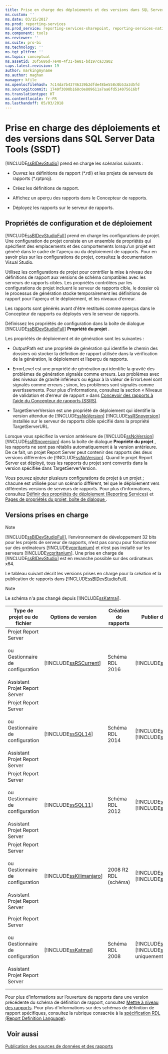 ```yaml
---
title: Prise en charge des déploiements et des versions dans SQL Server Data Tools (SSDT) | Microsoft Docs
ms.custom: ''
ms.date: 03/15/2017
ms.prod: reporting-services
ms.prod_service: reporting-services-sharepoint, reporting-services-native
ms.component: tools
ms.reviewer: ''
ms.suite: pro-bi
ms.technology: ''
ms.tgt_pltfrm: ''
ms.topic: conceptual
ms.assetid: 36f5686d-7e40-4f31-be81-bd197ca33a02
caps.latest.revision: 19
author: markingmyname
ms.author: maghan
manager: kfile
ms.openlocfilehash: 7c14da7b43746339b2dfde48be558c0b53a3d5fd
ms.sourcegitcommit: 1740f3090b168c0e809611a7aa6fd514075616bf
ms.translationtype: HT
ms.contentlocale: fr-FR
ms.lasthandoff: 05/03/2018
---
```

# <a name="deployment-and-version-support-in-sql-server-data-tools-ssdt"></a>Prise en charge des déploiements et des versions dans SQL Server Data Tools (SSDT)
  [!INCLUDE[ssBIDevStudio](../../includes/ssbidevstudio-md.md)] prend en charge les scénarios suivants :  
  
-   Ouvrez les définitions de rapport (*.rdl) et les projets de serveurs de rapports (\*.rptproj).  
  
-   Créez les définitions de rapport.  
  
-   Affichez un aperçu des rapports dans le Concepteur de rapports.  
  
-   Déployez les rapports sur le serveur de rapports.  
  
##  <a name="bkmk_ConfigurationandDeploymentProperties"></a> Propriétés de configuration et de déploiement  
 [!INCLUDE[ssBIDevStudioFull](../../includes/ssbidevstudiofull-md.md)] prend en charge les configurations de projet. Une configuration de projet consiste en un ensemble de propriétés qui spécifient des emplacements et des comportements lorsqu'un projet est généré dans le cadre de l'aperçu ou du déploiement de rapports. Pour en savoir plus sur les configurations de projet, consultez la documentation Visual Studio.  
  
 Utilisez les configurations de projet pour contrôler la mise à niveau des définitions de rapport aux versions de schéma compatibles avec les serveurs de rapports cibles. Les propriétés contrôlées par les configurations de projet incluent le serveur de rapports cible, le dossier où le processus de génération stocke temporairement les définitions de rapport pour l'aperçu et le déploiement, et les niveaux d'erreur.  
  
 Les rapports sont générés avant d'être restitués comme aperçus dans le Concepteur de rapports ou déployés vers le serveur de rapports.  
  
 Définissez les propriétés de configuration dans la boîte de dialogue [!INCLUDE[ssBIDevStudioFull](../../includes/ssbidevstudiofull-md.md)] **Propriété du projet** .  
  
 Les propriétés de déploiement et de génération sont les suivantes :  
  
-   OutputPath est une propriété de génération qui identifie le chemin des dossiers où stocker la définition de rapport utilisée dans la vérification de la génération, le déploiement et l’aperçu de rapports.  
  
-   ErrorLevel est une propriété de génération qui identifie la gravité des problèmes de génération signalés comme erreurs. Les problèmes avec des niveaux de gravité inférieurs ou égaux à la valeur de ErrorLevel sont signalés comme erreurs ; sinon, les problèmes sont signalés comme avertissements. Pour plus d’informations, consultez la section « Niveaux de validation et d’erreur de rapport » dans [Concevoir des rapports à l’aide du Concepteur de rapports &#40;SSRS&#41;](../../reporting-services/tools/design-reporting-services-paginated-reports-with-report-designer-ssrs.md).  
  
-   TargetServerVersion est une propriété de déploiement qui identifie la version attendue de [!INCLUDE[ssNoVersion](../../includes/ssnoversion-md.md)] [!INCLUDE[ssRSnoversion](../../includes/ssrsnoversion-md.md)] installée sur le serveur de rapports cible spécifié dans la propriété TargetServerURL.  
  
 Lorsque vous spécifiez la version antérieure de [!INCLUDE[ssNoVersion](../../includes/ssnoversion-md.md)] [!INCLUDE[ssRSnoversion](../../includes/ssrsnoversion-md.md)] dans la boîte de dialogue **Propriété du projet** , les rapports ne sont pas rétablis automatiquement à la version antérieure. De ce fait, un projet Report Server peut contenir des rapports des deux versions différentes de [!INCLUDE[ssNoVersion](../../includes/ssnoversion-md.md)]. Quand le projet Report Server est déployé, tous les rapports du projet sont convertis dans la version spécifiée dans TargetServerVersion.  
  
 Vous pouvez ajouter plusieurs configurations de projet à un projet ; chacune est utilisée pour un scénario différent, tel que le déploiement vers différentes versions de serveurs de rapports. Pour plus d’informations, consultez [Définir des propriétés de déploiement &#40;Reporting Services&#41;](../../reporting-services/tools/set-deployment-properties-reporting-services.md) et [Pages de propriétés du projet, boîte de dialogue ](../../reporting-services/tools/project-property-pages-dialog-box.md).  
  
##  <a name="bkmk_SupportedVersions"></a> Versions prises en charge  
  
> [!NOTE]  
>  [!INCLUDE[ssBIDevStudioFull](../../includes/ssbidevstudiofull-md.md)], l’environnement de développement 32 bits pour les projets de serveur de rapports, n’est pas conçu pour fonctionner sur des ordinateurs [!INCLUDE[vcpritanium](../../includes/vcpritanium-md.md)] et n’est pas installé sur les serveurs [!INCLUDE[vcpritanium](../../includes/vcpritanium-md.md)]. Une prise en charge de [!INCLUDE[ssBIDevStudio](../../includes/ssbidevstudio-md.md)] est en revanche possible sur des ordinateurs x64.  
  
 Le tableau suivant décrit les versions prises en charge pour la création et la publication de rapports dans [!INCLUDE[ssBIDevStudioFull](../../includes/ssbidevstudiofull-md.md)].  
  
> [!NOTE]  
>  Le schéma n'a pas changé depuis [!INCLUDE[ssKatmai](../../includes/sskatmai-md.md)].  
  
|Type de projet ou de fichier|Options de version|Création de rapports|Publier des rapports|Remarques|  
|--------------------------|-------------|--------------------|---------------------|-----------|  
|Projet Report Server<br /><br /> ou Gestionnaire de configuration<br /><br /> Assistant Projet Report Server|[!INCLUDE[ssRSCurrent](../../includes/ssrscurrent-md.md)]|Schéma RDL 2016|[!INCLUDE[ssRSCurrent](../../includes/ssrscurrent-md.md)]||  
|Projet Report Server<br /><br /> ou Gestionnaire de configuration<br /><br /> Assistant Projet Report Server|[!INCLUDE[ssSQL14](../../includes/sssql14-md.md)]|Schéma RDL 2014|[!INCLUDE[ssSQL14](../../includes/sssql14-md.md)] [!INCLUDE[ssRSnoversion](../../includes/ssrsnoversion-md.md)]||  
|Projet Report Server<br /><br /> ou Gestionnaire de configuration<br /><br /> Assistant Projet Report Server|[!INCLUDE[ssSQL11](../../includes/sssql11-md.md)]|Schéma RDL 2012|[!INCLUDE[ssSQL11](../../includes/sssql11-md.md)] [!INCLUDE[ssRSnoversion](../../includes/ssrsnoversion-md.md)]||  
|Projet Report Server<br /><br /> ou Gestionnaire de configuration<br /><br /> Assistant Projet Report Server|[!INCLUDE[ssKilimanjaro](../../includes/sskilimanjaro-md.md)]|2008 R2 RDL (schéma)|[!INCLUDE[ssKilimanjaro](../../includes/sskilimanjaro-md.md)] [!INCLUDE[ssRSnoversion](../../includes/ssrsnoversion-md.md)]||  
|Projet Report Server<br /><br /> ou Gestionnaire de configuration<br /><br /> Assistant Projet Report Server|[!INCLUDE[ssKatmai](../../includes/sskatmai-md.md)]|Schéma RDL 2008|[!INCLUDE[ssKatmai](../../includes/sskatmai-md.md)] [!INCLUDE[ssRSnoversion](../../includes/ssrsnoversion-md.md)] uniquement|Permet une mise à niveau locale de schémas RDL (Report Definition Language) 2003, 2005 et 2008.|  
  
 Pour plus d’informations sur l’ouverture de rapports dans une version précédente du schéma de définition de rapport, consultez [Mettre à niveau des rapports](../../reporting-services/install-windows/upgrade-reports.md). Pour plus d'informations sur des schémas de définition de rapport spécifiques, consultez la rubrique consacrée à la [spécification RDL (Report Definition Language)](http://go.microsoft.com/fwlink/?linkid=116865).  
  
## <a name="see-also"></a> Voir aussi  
 [Publication des sources de données et des rapports](../../reporting-services/reports/publishing-data-sources-and-reports.md)  
  
  
